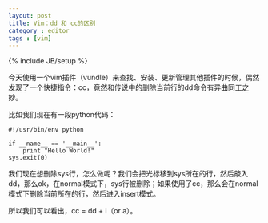 ```yaml
---
layout: post
title: Vim：dd 和 cc的区别
category : editor
tags : [vim]
---
```

{% include JB/setup %}

今天使用一个vim插件（vundle）来查找、安装、更新管理其他插件的时候，偶然发现了一个快捷指令：cc，竟然和传说中的删除当前行的dd命令有异曲同工之妙。

比如我们现在有一段python代码：

    #!/usr/bin/env python
    
    if __name__ == '__main__':
        print "Hello World!"
	sys.exit(0)

我们现在想删除sys行，怎么做呢？我们会把光标移到sys所在的行，然后敲入dd，那么ok，在normal模式下，sys行被删除；如果使用了cc，那么会在normal模式下删除当前所在的行，然后进入insert模式。

所以我们可以看出，cc = dd + i（or a）。
